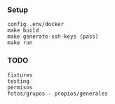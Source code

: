 ### Setup
    config .env/docker
    make build
    make generate-ssh-keys (pass)
    make run

### TODO
    fixtures
    testing
    permisos
    fotos/grupos - propios/generales